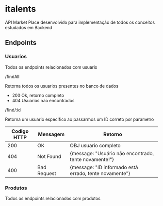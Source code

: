 # italents

API Market Place desenvolvido para implementação de todos os conceitos estudados em Backend

## Endpoints

### Usuarios

Todos os endpoints relacionados com usuario

/findAll

Retorna todos os usuarios presentes no banco de dados

- 200
  Ok, retorno completo
- 404
  Usuarios nao encontrados

/find/:id

Retorna um usuario especifico ao passarmos um ID correto por parametro


| Codigo HTTP | Mensagem  | Retorno                                                 |
| ------------- | ----------- | --------------------------------------------------------- |
| 200         | OK        | OBJ usuario completo                                    |
| 404         | Not Found | {message: "Usuário não encontrado, tente novamente!"} |
| 400         | Bad Request | {message: "ID informado está errado, tente novamente"} |

### Produtos

Todos os endpoints relacionados com produtos

